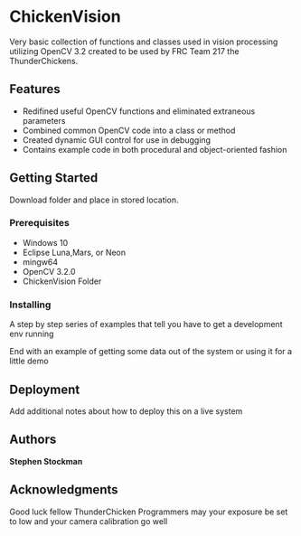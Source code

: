 # ChickenVision

Very basic collection of functions and classes used in vision processing utilizing OpenCV 3.2 created to be used by FRC Team 217 the ThunderChickens. 

## Features

* Redifined useful OpenCV functions and eliminated extraneous parameters
* Combined common OpenCV code into a class or method 
* Created dynamic GUI control for use in debugging 
* Contains example code in both procedural and object-oriented fashion

## Getting Started

Download folder and place in stored location.

### Prerequisites

* Windows 10
* Eclipse Luna,Mars, or Neon
* mingw64
* OpenCV 3.2.0
* ChickenVision Folder


### Installing

A step by step series of examples that tell you have to get a development env running

End with an example of getting some data out of the system or using it for a little demo

## Deployment

Add additional notes about how to deploy this on a live system

## Authors

**Stephen Stockman**

## Acknowledgments

Good luck fellow ThunderChicken Programmers may your exposure be set to low and your camera calibration go well
